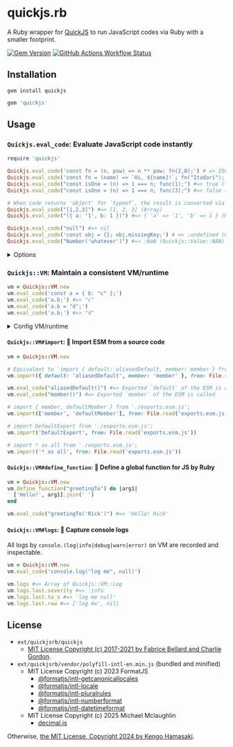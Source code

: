 # quickjs.rb

A Ruby wrapper for [QuickJS](https://bellard.org/quickjs) to run JavaScript codes via Ruby with a smaller footprint.

[![Gem Version](https://img.shields.io/gem/v/quickjs?style=for-the-badge)](https://rubygems.org/gems/quickjs) [![GitHub Actions Workflow Status](https://img.shields.io/github/actions/workflow/status/hmsk/quickjs.rb/main.yml?style=for-the-badge)](https://github.com/hmsk/quickjs.rb/actions/workflows/main.yml)


## Installation

```
gem install quickjs
```

```rb
gem 'quickjs'
```

## Usage

### `Quickjs.eval_code`: Evaluate JavaScript code instantly

```rb
require 'quickjs'

Quickjs.eval_code('const fn = (n, pow) => n ** pow; fn(2,8);') # => 256
Quickjs.eval_code('const fn = (name) => `Hi, ${name}!`; fn("Itadori");') # => "Hi, Itadori!
Quickjs.eval_code("const isOne = (n) => 1 === n; func(1);") #=> true (TrueClass)
Quickjs.eval_code("const isOne = (n) => 1 === n; func(3);") #=> false (FalseClass)

# When code returns 'object' for `typeof`, the result is converted via JSON.stringify (JS) -> JSON.parse (Ruby)
Quickjs.eval_code("[1,2,3]") #=> [1, 2, 3] (Array)
Quickjs.eval_code("({ a: '1', b: 1 })") #=> { 'a' => '1', 'b' => 1 } (Hash)

Quickjs.eval_code("null") #=> nil
Quickjs.eval_code('const obj = {}; obj.missingKey;') # => :undefined (Quickjs::Value::Undefined)
Quickjs.eval_code("Number('whatever')") #=> :NaN (Quickjs::Value::NAN)
```

<details>
<summary>Options</summary>

#### Resources

```rb
# 1GB memory limit
Quickjs.eval_code(code, { memory_limit: 1024 ** 3 })

# 1MB max stack size
Quickjs.eval_code(code, { max_stack_size: 1024 ** 2 })
```

#### Toggle features

```rb
# Enable `std` module by quickjs: https://bellard.org/quickjs/quickjs.html#std-module
vm = Quickjs.eval_code(features: [::Quickjs::MODULE_STD])

# Enable `os` module by quickjs: https://bellard.org/quickjs/quickjs.html#os-module
vm = Quickjs.eval_code(features: [::Quickjs::MODULE_OS])

# Provide `setTimeout` managed by CRuby
vm = Quickjs.eval_code(features: [::Quickjs::FEATURE_TIMEOUT])

# Inject the polyfill of Intl
vm = Quickjs.eval_code(features: [::Quickjs::POLYFILL_INTL])
```

</details>

### `Quickjs::VM`: Maintain a consistent VM/runtime

```rb
vm = Quickjs::VM.new
vm.eval_code('const a = { b: "c" };')
vm.eval_code('a.b;') #=> "c"
vm.eval_code('a.b = "d";')
vm.eval_code('a.b;') #=> "d"
```

<details>
<summary>Config VM/runtime</summary>

#### Resources

```rb
vm = Quickjs::VM.new(
  memory_limit: 1024 ** 3,
  max_stack_size: 1024 ** 2,
)
```

#### Toggle features

```rb
# Enable `std` module by quickjs: https://bellard.org/quickjs/quickjs.html#std-module
vm = Quickjs::VM.new(features: [::Quickjs::MODULE_STD])

# Enable `os` module by quickjs: https://bellard.org/quickjs/quickjs.html#os-module
vm = Quickjs::VM.new(features: [::Quickjs::MODULE_OS])

# Provide `setTimeout` managed by CRuby
vm = Quickjs::VM.new(features: [::Quickjs::FEATURE_TIMEOUT])

# Inject the polyfill of Intl
vm = Quickjs::VM.new(features: [::Quickjs::POLYFILL_INTL])
```

#### VM timeout

```rb
# `eval_code` will be interrupted after 1 sec (default: 100 msec)
vm = Quickjs::VM.new(timeout_msec: 1_000)
```
</details>

#### `Quickjs::VM#import`: 🔌 Import ESM from a source code

```rb
vm = Quickjs::VM.new

# Equivalent to `import { default: aliasedDefault, member: member } from './exports.esm.js';`
vm.import({ default: 'aliasedDefault', member: 'member' }, from: File.read('exports.esm.js'))

vm.eval_code("aliasedDefault()") #=> Exported `default` of the ESM is called
vm.eval_code("member()") #=> Exported `member` of the ESM is called

# import { member, defaultMember } from './exports.esm.js';
vm.import(['member', 'defaultMember'], from: File.read('exports.esm.js'))

# import DefaultExport from './exports.esm.js';
vm.import('DefaultExport', from: File.read('exports.esm.js'))

# import * as all from './exports.esm.js';
vm.import('* as all', from: File.read('exports.esm.js'))
```

#### `Quickjs::VM#define_function`: 💎 Define a global function for JS by Ruby

```rb
vm = Quickjs::VM.new
vm.define_function("greetingTo") do |arg1|
  ['Hello!', arg1].join(' ')
end

vm.eval_code("greetingTo('Rick')") #=> 'Hello! Rick'
```

#### `Quickjs::VM#logs`: 💾 Capture console logs

All logs by `console.(log|info|debug|warn|error)` on VM are recorded and inspectable.

```rb
vm = Quickjs::VM.new
vm.eval_code('console.log("log me", null)')

vm.logs #=> Array of Quickjs::VM::Log
vm.logs.last.severity #=> :info
vm.logs.last.to_s #=> 'log me null'
vm.logs.last.raw #=> ['log me', nil]
```

## License

- `ext/quickjsrb/quickjs`
  - [MIT License Copyright (c) 2017-2021 by Fabrice Bellard and Charlie Gordon](https://github.com/bellard/quickjs/blob/6e2e68fd0896957f92eb6c242a2e048c1ef3cae0/LICENSE).
- `ext/quickjsrb/vendor/polyfill-intl-en.min.js` (bundled and minified)
  - MIT License Copyright (c) 2023 FormatJS
    - [@formatjs/intl-getcanonicallocales](https://github.com/formatjs/formatjs/blob/main/packages/intl-getcanonicallocales/LICENSE.md)
    - [@formatjs/intl-locale](https://github.com/formatjs/formatjs/blob/main/packages/intl-locale/LICENSE.md)
    - [@formatjs/intl-pluralrules](https://github.com/formatjs/formatjs/blob/main/packages/intl-pluralrules/LICENSE.md)
    - [@formatjs/intl-numberformat](https://github.com/formatjs/formatjs/blob/main/packages/intl-numberformat/LICENSE.md)
    - [@formatjs/intl-datetimeformat](https://github.com/formatjs/formatjs/blob/main/packages/intl-datetimeformat/LICENSE.md)
  - MIT License Copyright (c) 2025 Michael Mclaughlin
    - [decimal.js](https://www.npmjs.com/package/decimal.js)

Otherwise, [the MIT License, Copyright 2024 by Kengo Hamasaki](/LICENSE).
